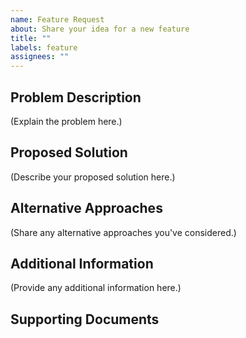 ```yaml
---
name: Feature Request
about: Share your idea for a new feature
title: ""
labels: feature
assignees: ""
---
```


## Problem Description

<!--
  Describe the issue or problem you're facing that led to this feature request.
  For instance, "I often find it challenging to..."
-->

(Explain the problem here.)

## Proposed Solution

<!--
  Describe your idea for a solution or the feature you'd like to see.
-->

(Describe your proposed solution here.)

## Alternative Approaches

<!--
  If you've explored other ideas or solutions, please share them here.
-->

(Share any alternative approaches you've considered.)

## Additional Information

<!--
  Include any extra context, links to related issues, or anything else that might help us understand your proposal better.
-->

(Provide any additional information here.)

## Supporting Documents

<!--
  If you have any documents or references that support this feature request, please mention them here.
-->
